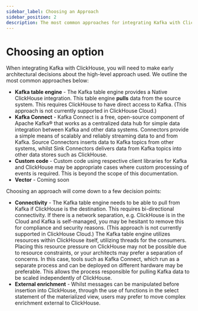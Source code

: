 ```yaml
---
sidebar_label: Choosing an Approach 
sidebar_position: 2
description: The most common approaches for integrating Kafka with ClickHouse
---
```


# Choosing an option

When integrating Kafka with ClickHouse, you will need to make early architectural decisions about the high-level approach used. We outline the most common approaches below:

* **Kafka table engine** - The Kafka table engine provides a Native ClickHouse integration. This table engine **pulls** data from the source system. This requires ClickHouse to have direct access to Kafka. (This approach is not currently supported in ClickHouse Cloud.)
* **Kafka Connect** - Kafka Connect is a free, open-source component of Apache Kafka® that works as a centralized data hub for simple data integration between Kafka and other data systems.  Connectors provide a simple means of scalably and reliably streaming data to and from Kafka.  Source Connectors inserts data to Kafka topics from other systems, whilst Sink Connectors delivers data from Kafka topics into other data stores such as ClickHouse. 
* **Custom code** - Custom code using respective client libraries for Kafka and ClickHouse may be appropriate cases where custom processing of events is required. This is beyond the scope of this documentation.
* **Vector** - Coming soon

Choosing an approach will come down to a few decision points:

* **Connectivity** - The Kafka table engine needs to be able to pull from Kafka if ClickHouse is the destination. This requires bi-directional connectivity. If there is a network separation, e.g. ClickHouse is in the Cloud and Kafka is self-managed, you may be hesitant to remove this for compliance and security reasons. (This approach is not currently supported in ClickHouse Cloud.) The Kafka table engine utilizes resources within ClickHouse itself, utilizing threads for the consumers. Placing this resource pressure on ClickHouse may not be possible due to resource constraints, or your architects may prefer a separation of concerns. In this case, tools such as Kafka Connect, which run as a separate process and can be deployed on different hardware may be preferable. This allows the process responsible for pulling Kafka data to be scaled independently of ClickHouse.
* **External enrichment** - Whilst messages can be manipulated before insertion into ClickHouse, through the use of functions in the select statement of the materialized view, users may prefer to move complex enrichment external to ClickHouse.


